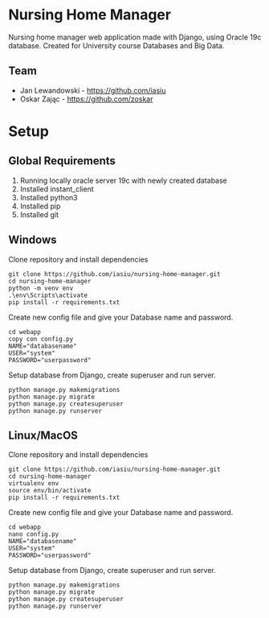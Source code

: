 # Nursing Home Manager

Nursing home manager web application made with Django, using Oracle 19c database. Created for University course Databases and Big Data.

## Team
- Jan Lewandowski - https://github.com/iasiu
- Oskar Zając - https://github.com/zoskar

# Setup

## Global Requirements

1. Running locally oracle server 19c with newly created database
2. Installed instant_client
3. Installed python3
4. Installed pip
5. Installed git

## Windows
Clone repository and install dependencies
```shell
git clone https://github.com/iasiu/nursing-home-manager.git
cd nursing-home-manager
python -m venv env
.\env\Scripts\activate
pip install -r requirements.txt
```
Create new config file and give your Database name and password.
```shell
cd webapp
copy con config.py
NAME="databasename"
USER="system"
PASSWORD="userpassword"
```
Setup database from Django, create superuser and run server.
```shell
python manage.py makemigrations
python manage.py migrate
python manage.py createsuperuser
python manage.py runserver
```
## Linux/MacOS
Clone repository and install dependencies
```shell
git clone https://github.com/iasiu/nursing-home-manager.git
cd nursing-home-manager
virtualenv env
source env/bin/activate
pip install -r requirements.txt
```
Create new config file and give your Database name and password.
```shell
cd webapp
nano config.py
NAME="databasename"
USER="system"
PASSWORD="userpassword"
```
Setup database from Django, create superuser and run server.
```shell
python manage.py makemigrations
python manage.py migrate
python manage.py createsuperuser
python manage.py runserver
```
